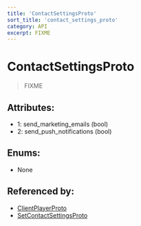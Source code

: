```yaml
---
title: 'ContactSettingsProto'
sort_title: 'contact_settings_proto'
category: API
excerpt: FIXME
---
```


# ContactSettingsProto

> FIXME

## Attributes:

- 1: send_marketing_emails (bool)
- 2: send_push_notifications (bool)

## Enums:

- None

## Referenced by:

- [ClientPlayerProto](../ClientPlayerProto/)
- [SetContactSettingsProto](../SetContactSettingsProto/)

